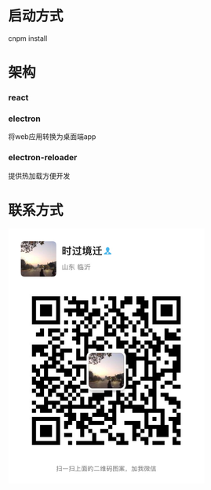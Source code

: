 # 启动方式
cnpm install
# 架构
### react
### electron 
将web应用转换为桌面端app
### electron-reloader
提供热加载方便开发

# 联系方式
<img src="./weixin.jpg" width="400">
